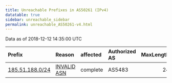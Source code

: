 ```yaml
---
title: Unreachable Prefixes in AS50261 (IPv4)
datatable: true
sidebar: unreachable_sidebar
permalink: unreachable_AS50261-v4.html
---
```


Data as of 2018-12-12 14:35:00 UTC


<div class="datatable-begin"></div>

| Prefix                                                   | Reason                                                                                                 | affected   | Authorized AS   |   MaxLength | Anchor                                         |   unreachable /24s |
|:---------------------------------------------------------|:-------------------------------------------------------------------------------------------------------|:-----------|:----------------|------------:|:-----------------------------------------------|-------------------:|
| [185.51.188.0/24](https://stat.ripe.net/185.51.188.0/24) | [INVALID ASN](https://rpki-validator.ripe.net/announcement-preview?asn=AS50261&prefix=185.51.188.0/24) | complete   | AS5483          |          24 | [RIPE](unreachable_RIPE_NCC_RPKI_Root-v4.html) |                  1 |

<div class="datatable-end"></div>